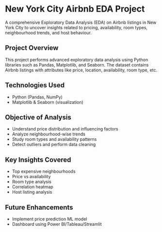 
# New York City Airbnb EDA Project

A comprehensive Exploratory Data Analysis (EDA) on Airbnb listings in New York City to uncover insights related to pricing, availability, room types, neighbourhood trends, and host behaviour.

##  Project Overview

This project performs advanced exploratory data analysis using Python libraries such as Pandas, Matplotlib, and Seaborn. The dataset contains Airbnb listings with attributes like price, location, availability, room type, etc.

##  Technologies Used

* Python (Pandas, NumPy)
* Matplotlib & Seaborn (visualization)

##  Objective of Analysis

* Understand price distribution and influencing factors
* Analyze neighbourhood-wise trends
* Study room types and availability patterns
* Detect outliers and perform data cleaning

##  Key Insights Covered

* Top expensive neighbourhoods
* Price vs availability
* Room type analysis
* Correlation heatmap
* Host listing analysis


## Future Enhancements

* Implement price prediction ML model
* Dashboard using Power BI/Tableau/Streamlit



